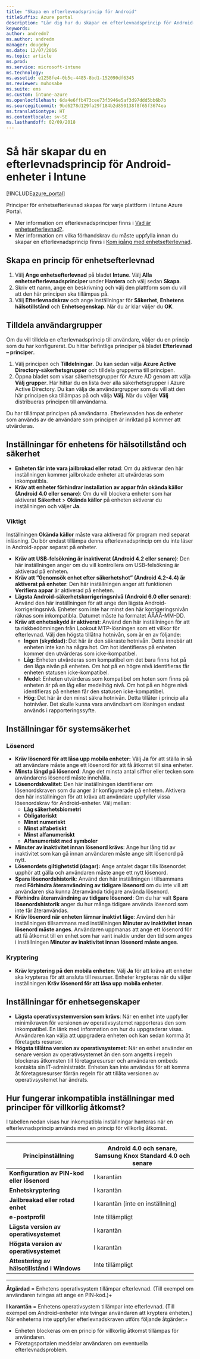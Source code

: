 ```yaml
---
title: "Skapa en efterlevnadsprincip för Android"
titleSuffix: Azure portal
description: "Lär dig hur du skapar en efterlevnadsprincip för Android-enheter.\""
keywords: 
author: andredm7
ms.author: andredm
manager: dougeby
ms.date: 12/07/2016
ms.topic: article
ms.prod: 
ms.service: microsoft-intune
ms.technology: 
ms.assetid: e1258fe4-0b5c-4485-8bd1-152090df6345
ms.reviewer: muhosabe
ms.suite: ems
ms.custom: intune-azure
ms.openlocfilehash: 6da4e6ffb473cee73f3946e5af3d97ddd5bb6b7b
ms.sourcegitcommit: 9bd6278d129fa29f184b2d850138f8f65f3674ea
ms.translationtype: HT
ms.contentlocale: sv-SE
ms.lasthandoff: 02/09/2018
---
```

# <a name="how-to-create-a-device-compliance-policy-for-android-devices-in-intune"></a>Så här skapar du en efterlevnadsprincip för Android-enheter i Intune


[!INCLUDE[azure_portal](./includes/azure_portal.md)]

Principer för enhetsefterlevnad skapas för varje plattform i Intune Azure Portal. 

- Mer information om efterlevnadsprinciper finns i [Vad är enhetsefterlevnad?](device-compliance.md).
- Mer information om vilka förhandskrav du måste uppfylla innan du skapar en efterlevnadsprincip finns i [Kom igång med enhetsefterlevnad](device-compliance-get-started.md).

## <a name="to-create-a-device-compliance-policy"></a>Skapa en princip för enhetsefterlevnad

1. Välj **Ange enhetsefterlevnad** på bladet **Intune**. Välj **Alla enhetsefterlevnadsprinciper** under **Hantera** och välj sedan **Skapa**.
2. Skriv ett namn, ange en beskrivning och välj den plattform som du vill att den här principen ska tillämpas på.
3. Välj **Efterlevnadskrav** och ange inställningar för **Säkerhet**, **Enhetens hälsotillstånd** och **Enhetsegenskap**. När du är klar väljer du **OK**.

<!-- 4. Choose **Actions for noncompliance** to say what actions should happen when a device is determined as noncompliant based on the configured settings in this policy.
5. In the **Actions for noncompliance** blade, choose **Add** to create a new action.  The action parameters blade allows you to specify the action, email recipients that should receive the notification in addition to the user of the device, and the content of the notification that you want to send.
6. The message template option allows you to create several custom emails depending on when the action is set to take. For example, you can create a message for notifications that are sent for the first time and a different message for final warning before access is blocked. The custom messages that you create can be used for all your device compliance policy.
7. Specify the **Grace period** which determines when that action to take place.  For example, you may want to send a notification as soon as the device is evaluated as noncompliant, but allow some time before enforcing the conditional access policy to block access to company resources like SharePoint online.
8. Choose **Add** to finish creating the action.
9. You can create multiple actions and the sequence in which they should occur. Choose **OK** when you are finished creating all the actions.-->

## <a name="to-assign-user-groups"></a>Tilldela användargrupper

Om du vill tilldela en efterlevnadsprincip till användare, väljer du en princip som du har konfigurerat. Du hittar befintliga principer på bladet **Efterlevnad – principer**.

1. Välj principen och **Tilldelningar**. Du kan sedan välja **Azure Active Directory-säkerhetsgrupper** och tilldela grupperna till principen.
2. Öppna bladet som visar säkerhetsgrupper för Azure AD genom att välja **Välj grupper**. Här hittar du en lista över alla säkerhetsgrupper i Azure Active Directory.  Du kan välja de användargrupper som du vill att den här principen ska tillämpas på och välja **Välj**. När du väljer **Välj** distribueras principen till användarna.

Du har tillämpat principen på användarna.  Efterlevnaden hos de enheter som används av de användare som principen är inriktad på kommer att utvärderas.

<!---##  Compliance policy settings--->

## <a name="device-health-and-security-settings"></a>Inställningar för enhetens för hälsotillstånd och säkerhet

- **Enheten får inte vara jailbrokad eller rotad**: Om du aktiverar den här inställningen kommer jailbrokade enheter att utvärderas som inkompatibla.
- **Kräv att enheter förhindrar installation av appar från okända källor (Android 4.0 eller senare)**: Om du vill blockera enheter som har aktiverat **Säkerhet** > **Okända källor** på enheten aktiverar du inställningen och väljer **Ja**.

### <a name="important"></a>Viktigt

Inställningen **Okända källor** måste vara aktiverad för program med separat inläsning. Du bör endast tillämpa denna efterlevnadsprincip om du inte läser in Android-appar separat på enheter.

- **Kräv att USB-felsökning är inaktiverat (Android 4.2 eller senare)**: Den här inställningen anger om du vill kontrollera om USB-felsökning är aktiverad på enheten.
- **Kräv att ”Genomsök enhet efter säkerhetshot” (Android 4.2-4.4) är aktiverat på enheter**: Den här inställningen anger att funktionen **Verifiera appar** är aktiverad på enheten.
- **Lägsta Android-säkerhetskorrigeringsnivå (Android 6.0 eller senare)**: Använd den här inställningen för att ange den lägsta Android-korrigeringsnivå. Enheter som inte har minst den här korrigeringsnivån räknas som inkompatibla. Datumet måste ha formatet ÅÅÅÅ-MM-DD.
- **Kräv att enhetsskydd är aktiverat**: Använd den här inställningen för att ta riskbedömningen från Lookout MTP-lösningen som ett villkor för efterlevnad. Välj den högsta tillåtna hotnivån, som är en av följande:
  - **Ingen (skyddad)**: Det här är den säkraste hotnivån. Detta innebär att enheten inte kan ha några hot. Om hot identifieras på enheten kommer den utvärderas som icke-kompatibel.
  - **Låg**: Enheten utvärderas som kompatibel om det bara finns hot på den låga nivån på enheten. Om hot på en högre nivå identifieras får enheten statusen icke-kompatibel.
  - **Medel**: Enheten utvärderas som kompatibel om hoten som finns på enheten är på en låg eller medelhög nivå. Om hot på en högre nivå identifieras på enheten får den statusen icke-kompatibel.
  - **Hög**: Det här är den minst säkra hotnivån. Detta tillåter i princip alla hotnivåer. Det skulle kunna vara användbart om lösningen endast används i rapporteringssyfte.

## <a name="system-security-settings"></a>Inställningar för systemsäkerhet

### <a name="password"></a>Lösenord

- **Kräv lösenord för att låsa upp mobila enheter:** Välj **Ja** för att ställa in så att användare måste ange ett lösenord för att få åtkomst till sina enheter.
- **Minsta längd på lösenord**: Ange det minsta antal siffror eller tecken som användarens lösenord måste innehålla.
- **Lösenordskvalitet**: Den här inställningen identifierar om lösenordskraven som du anger är konfigurerade på enheten. Aktivera den här inställningen för att kräva att användare uppfyller vissa lösenordskrav för Android-enheter. Välj mellan:
  - **Låg säkerhetsbiometri**
  - **Obligatoriskt**
  - **Minst numeriskt**
  - **Minst alfabetiskt**
  - **Minst alfanumeriskt**
  - **Alfanumeriskt med symboler**
- **Minuter av inaktivitet innan lösenord krävs**: Ange hur lång tid av inaktivitet som kan gå innan användaren måste ange sitt lösenord på nytt.
- **Lösenordets giltighetstid (dagar):** Ange antalet dagar tills lösenordet upphör att gälla och användaren måste ange ett nytt lösenord.
- **Spara lösenordshistorik**: Använd den här inställningen i tillsammans med **Förhindra återanvändning av tidigare lösenord** om du inte vill att användaren ska kunna återanvända tidigare använda lösenord.
- **Förhindra återanvändning av tidigare lösenord**: Om du har valt **Spara lösenordshistorik** anger du hur många tidigare använda lösenord som inte får återanvändas.
- **Kräv lösenord när enheten lämnar inaktivt läge**: Använd den här inställningen tillsammans med inställningen **Minuter av inaktivitet innan lösenord måste anges**. Användaren uppmanas att ange ett lösenord för att få åtkomst till en enhet som har varit inaktiv under den tid som anges i inställningen **Minuter av inaktivitet innan lösenord måste anges**.

### <a name="encryption"></a>Kryptering

- **Kräv kryptering på den mobila enheten**: Välj **Ja** för att kräva att enheter ska krypteras för att ansluta till resurser. Enheter krypteras när du väljer inställningen **Kräv lösenord för att låsa upp mobila enheter**.

## <a name="device-property-settings"></a>Inställningar för enhetsegenskaper

- **Lägsta operativsystemversion som krävs**: När en enhet inte uppfyller minimikraven för versionen av operativsystemet rapporteras den som inkompatibel. En länk med information om hur du uppgraderar visas. Användaren kan välja att uppgradera enheten och kan sedan komma åt företagets resurser.
- **Högsta tillåtna version av operativsystemet**: När en enhet använder en senare version av operativsystemet än den som angetts i regeln blockeras åtkomsten till företagsresurser och användaren ombeds kontakta sin IT-administratör. Enheten kan inte användas för att komma åt företagsresurser förrän regeln för att tillåta versionen av operativsystemet har ändrats.

## <a name="how-noncompliant-settings-work-with-conditional-access-policies"></a>Hur fungerar inkompatibla inställningar med principer för villkorlig åtkomst?

I tabellen nedan visas hur inkompatibla inställningar hanteras när en efterlevnadsprincip används med en princip för villkorlig åtkomst.

--------------------

|**Principinställning**| **Android 4.0 och senare, Samsung Knox Standard 4.0 och senare** |
| --- | ----|
| **Konfiguration av PIN-kod eller lösenord** |  I karantän |
| **Enhetskryptering** | I karantän |
| **Jailbreakad eller rotad enhet** | I karantän (inte en inställning) |
| **e-postprofil** | Inte tillämpligt |
| **Lägsta version av operativsystemet** | I karantän |
| **Högsta version av operativsystemet** |   I karantän |
| **Attestering av hälsotillstånd i Windows** | Inte tillämpligt |

--------------------------

**Åtgärdad** = Enhetens operativsystem tillämpar efterlevnad. (Till exempel om användaren tvingas att ange en PIN-kod.)+

**I karantän** = Enhetens operativsystem tillämpar inte efterlevnad. (Till exempel om Android-enheter inte tvingar användaren att kryptera enheten.) När enheterna inte uppfyller efterlevnadskraven utförs följande åtgärder:+

- Enheten blockeras om en princip för villkorlig åtkomst tillämpas för användaren.
- Företagsportalen meddelar användaren om eventuella efterlevnadsproblem.

<!--- ## Next steps

[How to monitor device compliance](device-compliance-monitor.md)--->
